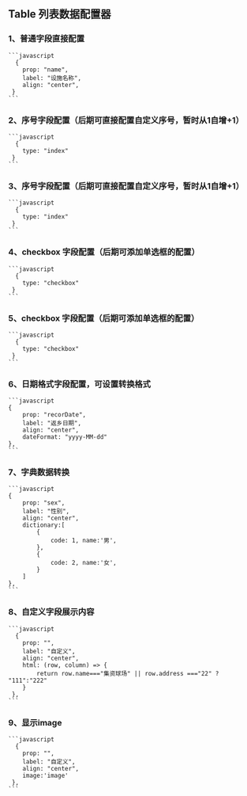 ## Table 列表数据配置器

### 1、普通字段直接配置
    ```javascript
      {
        prop: "name",
        label: "设施名称",
        align: "center",
     }
    ```

### 2、序号字段配置（后期可直接配置自定义序号，暂时从1自增+1）
    ```javascript
      {
        type: "index"
     }
    ```

### 3、序号字段配置（后期可直接配置自定义序号，暂时从1自增+1）
    ```javascript
      {
        type: "index"
     }
    ```
### 4、checkbox 字段配置（后期可添加单选框的配置）
    ```javascript
      {
        type: "checkbox"
     }
    ```

### 5、checkbox 字段配置（后期可添加单选框的配置）
    ```javascript
      {
        type: "checkbox"
     }
    ```

### 6、日期格式字段配置，可设置转换格式
    ```javascript
    {
        prop: "recorDate",
        label: "返乡日期",
        align: "center",
        dateFormat: "yyyy-MM-dd"
    },
    ```
### 7、字典数据转换
    ```javascript
    {
        prop: "sex",
        label: "性别",
        align: "center",
        dictionary:[
            {
                code: 1, name:'男',
            },
            {
                code: 2, name:'女',
            }
        ]
    },
    ```
### 8、自定义字段展示内容
    ```javascript
      {
        prop: "",
        label: "自定义",
        align: "center",
        html: (row, column) => {
            return row.name==="集资球场" || row.address ==="22" ? "111":"222"
        }
     },
    ```

### 9、显示image
    ```javascript
      {
        prop: "",
        label: "自定义",
        align: "center",
        image:'image'
     },
    ```